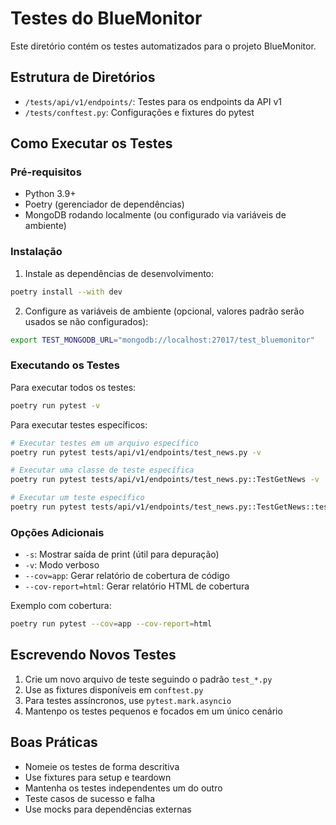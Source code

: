 # Testes do BlueMonitor

Este diretório contém os testes automatizados para o projeto BlueMonitor.

## Estrutura de Diretórios

- `/tests/api/v1/endpoints/`: Testes para os endpoints da API v1
- `/tests/conftest.py`: Configurações e fixtures do pytest

## Como Executar os Testes

### Pré-requisitos

- Python 3.9+
- Poetry (gerenciador de dependências)
- MongoDB rodando localmente (ou configurado via variáveis de ambiente)

### Instalação

1. Instale as dependências de desenvolvimento:

```bash
poetry install --with dev
```

2. Configure as variáveis de ambiente (opcional, valores padrão serão usados se não configurados):

```bash
export TEST_MONGODB_URL="mongodb://localhost:27017/test_bluemonitor"
```

### Executando os Testes

Para executar todos os testes:

```bash
poetry run pytest -v
```

Para executar testes específicos:

```bash
# Executar testes em um arquivo específico
poetry run pytest tests/api/v1/endpoints/test_news.py -v

# Executar uma classe de teste específica
poetry run pytest tests/api/v1/endpoints/test_news.py::TestGetNews -v

# Executar um teste específico
poetry run pytest tests/api/v1/endpoints/test_news.py::TestGetNews::test_get_news_success -v
```

### Opções Adicionais

- `-s`: Mostrar saída de print (útil para depuração)
- `-v`: Modo verboso
- `--cov=app`: Gerar relatório de cobertura de código
- `--cov-report=html`: Gerar relatório HTML de cobertura

Exemplo com cobertura:

```bash
poetry run pytest --cov=app --cov-report=html
```

## Escrevendo Novos Testes

1. Crie um novo arquivo de teste seguindo o padrão `test_*.py`
2. Use as fixtures disponíveis em `conftest.py`
3. Para testes assíncronos, use `pytest.mark.asyncio`
4. Mantenpo os testes pequenos e focados em um único cenário

## Boas Práticas

- Nomeie os testes de forma descritiva
- Use fixtures para setup e teardown
- Mantenha os testes independentes um do outro
- Teste casos de sucesso e falha
- Use mocks para dependências externas
